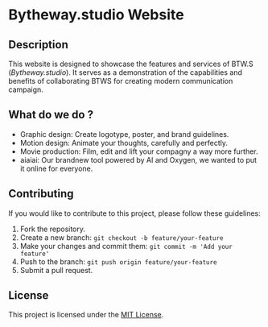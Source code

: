 # Bytheway.studio Website

## Description

This website is designed to showcase the features and services of BTW.S (_Bytheway.studio_). It serves as a demonstration of the capabilities and benefits of collaborating BTWS for creating modern communication campaign.

## What do we do ?

- Graphic design: Create logotype, poster, and brand guidelines.
- Motion design: Animate your thoughts, carefully and perfectly.
- Movie production: Film, edit and lift your compagny a way more further.
- aiaiai: Our brandnew tool powered by AI and Oxygen, we wanted to put it online for everyone.

## Contributing

If you would like to contribute to this project, please follow these guidelines:

1. Fork the repository.
2. Create a new branch: `git checkout -b feature/your-feature`
3. Make your changes and commit them: `git commit -m 'Add your feature'`
4. Push to the branch: `git push origin feature/your-feature`
5. Submit a pull request.

## License

This project is licensed under the [MIT License](LICENSE).
